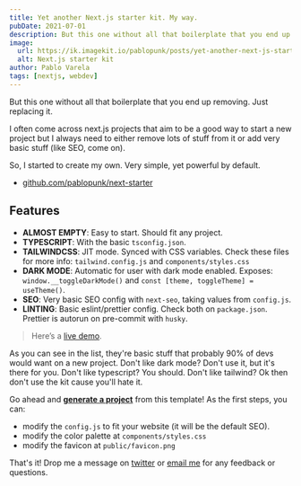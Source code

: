 ```yaml
---
title: Yet another Next.js starter kit. My way.
pubDate: 2021-07-01
description: But this one without all that boilerplate that you end up removing. Just replacing it.
image:
  url: https://ik.imagekit.io/pablopunk/posts/yet-another-next-js-starter-kit-my-way-.png?updatedAt=1698057160491
  alt: Next.js starter kit
author: Pablo Varela
tags: [nextjs, webdev]
---
```


But this one without all that boilerplate that you end up removing. Just replacing it.

I often come across next.js projects that aim to be a good way to start a new project but I always need to either remove lots of stuff from it or add very basic stuff (like SEO, come on).

So, I started to create my own. Very simple, yet powerful by default.

- [github.com/pablopunk/next-starter](https://github.com/pablopunk/next-starter)

## Features

- **ALMOST EMPTY**: Easy to start. Should fit any project.
- **TYPESCRIPT**: With the basic `tsconfig.json`.
- **TAILWINDCSS**: JIT mode. Synced with CSS variables. Check these files for more info: `tailwind.config.js` and `components/styles.css`
- **DARK MODE**: Automatic for user with dark mode enabled. Exposes: `window.__toggleDarkMode()` and `const [theme, toggleTheme] = useTheme()`.
- **SEO**: Very basic SEO config with `next-seo`, taking values from `config.js`.
- **LINTING**: Basic eslint/prettier config. Check both on `package.json`. Prettier is autorun on pre-commit with `husky`.

> Here’s a [live demo](https://next-starter.pablopunk.com).

As you can see in the list, they're basic stuff that probably 90% of devs would want on a new project. Don't like dark mode? Don't use it, but it's there for you. Don't like typescript? You should. Don't like tailwind? Ok then don't use the kit cause you'll hate it.

Go ahead and **[generate a project](https://github.com/pablopunk/next-starter/generate)** from this template! As the first steps, you can:

- modify the `config.js` to fit your website (it will be the default SEO).
- modify the color palette at `components/styles.css`
- modify the favicon at `public/favicon.png`

That's it! Drop me a message on [twitter](http://twitter.com/pablopunk) or [email me](mailto:pablo@pablopunk.com) for any feedback or questions.
